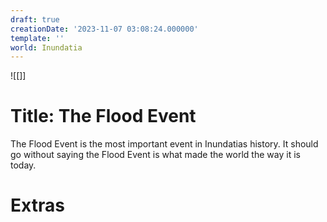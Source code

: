 ```yaml
---
draft: true
creationDate: '2023-11-07 03:08:24.000000'
template: ''
world: Inundatia
---
```

![[]]

# Title: The Flood Event

The Flood Event is the most important event in Inundatias history. It should go without saying the Flood Event is what made the world the way it is today.

# Extras


